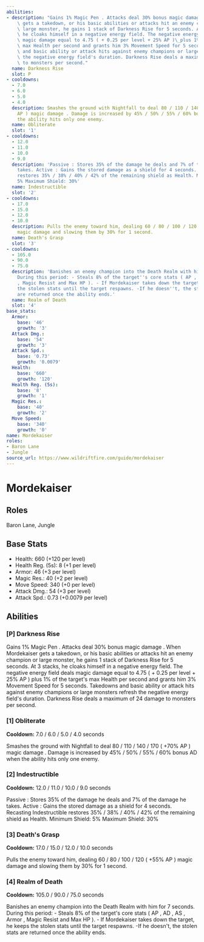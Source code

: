 ```yaml
---
abilities:
- description: "Gains 1% Magic Pen . Attacks deal 30% bonus magic damage . When Mordekaiser\
    \ gets a takedown, or his basic abilities or attacks hit an enemy champion or\
    \ large monster, he gains 1 stack of Darkness Rise for 5 seconds. At 3 stacks,\
    \ he cloaks himself in a negative energy field. The negative energy field deals\
    \ magic damage equal to 4.75 ( + 0.25 per level + 25% AP )\_plus 1% of the target's\
    \ max Health per second and grants him 3% Movement Speed for 5 seconds. Takedowns\
    \ and basic ability or attack hits against enemy champions or large monsters refresh\
    \ the negative energy field's duration. Darkness Rise deals a maximum of 24 damage\
    \ to monsters per second."
  name: Darkness Rise
  slot: P
- cooldowns:
  - 7.0
  - 6.0
  - 5.0
  - 4.0
  description: Smashes the ground with Nightfall to deal 80 / 110 / 140 / 170 ( +70%
    AP ) magic damage . Damage is increased by 45% / 50% / 55% / 60% bonus AD when
    the ability hits only one enemy.
  name: Obliterate
  slot: '1'
- cooldowns:
  - 12.0
  - 11.0
  - 10.0
  - 9.0
  description: 'Passive : Stores 35% of the damage he deals and 7% of the damage he
    takes. Active : Gains the stored damage as a shield for 4 seconds. Recasting Indestructible
    restores 35% / 38% / 40% / 42% of the remaining shield as Health. Minimum Shield:
    5% Maximum Shield: 30%'
  name: Indestructible
  slot: '2'
- cooldowns:
  - 17.0
  - 15.0
  - 12.0
  - 10.0
  description: Pulls the enemy toward him, dealing 60 / 80 / 100 / 120 ( +55% AP )
    magic damage and slowing them by 30% for 1 second.
  name: Death's Grasp
  slot: '3'
- cooldowns:
  - 105.0
  - 90.0
  - 75.0
  description: 'Banishes an enemy champion into the Death Realm with him for 7 seconds.
    During this period: - Steals 8% of the target''s core stats ( AP , AD , AS , Armor
    , Magic Resist and Max HP ). - If Mordekaiser takes down the target, he keeps
    the stolen stats until the target respawns. -If he doesn''t, the stolen stats
    are returned once the ability ends.'
  name: Realm of Death
  slot: '4'
base_stats:
  Armor:
    base: '46'
    growth: '3'
  Attack Dmg.:
    base: '54'
    growth: '3'
  Attack Spd.:
    base: '0.73'
    growth: '0.0079'
  Health:
    base: '660'
    growth: '120'
  Health Reg. (5s):
    base: '8'
    growth: '1'
  Magic Res.:
    base: '40'
    growth: '2'
  Move Speed:
    base: '340'
    growth: '0'
name: Mordekaiser
roles:
- Baron Lane
- Jungle
source_url: https://www.wildriftfire.com/guide/mordekaiser
---
```


# Mordekaiser

## Roles

Baron Lane, Jungle

## Base Stats

- Health: 660 (+120 per level)
- Health Reg. (5s): 8 (+1 per level)
- Armor: 46 (+3 per level)
- Magic Res.: 40 (+2 per level)
- Move Speed: 340 (+0 per level)
- Attack Dmg.: 54 (+3 per level)
- Attack Spd.: 0.73 (+0.0079 per level)

## Abilities

### [P] Darkness Rise

Gains 1% Magic Pen . Attacks deal 30% bonus magic damage . When Mordekaiser gets a takedown, or his basic abilities or attacks hit an enemy champion or large monster, he gains 1 stack of Darkness Rise for 5 seconds. At 3 stacks, he cloaks himself in a negative energy field. The negative energy field deals magic damage equal to 4.75 ( + 0.25 per level + 25% AP ) plus 1% of the target's max Health per second and grants him 3% Movement Speed for 5 seconds. Takedowns and basic ability or attack hits against enemy champions or large monsters refresh the negative energy field's duration. Darkness Rise deals a maximum of 24 damage to monsters per second.

### [1] Obliterate

**Cooldown:** 7.0 / 6.0 / 5.0 / 4.0 seconds

Smashes the ground with Nightfall to deal 80 / 110 / 140 / 170 ( +70% AP ) magic damage . Damage is increased by 45% / 50% / 55% / 60% bonus AD when the ability hits only one enemy.

### [2] Indestructible

**Cooldown:** 12.0 / 11.0 / 10.0 / 9.0 seconds

Passive : Stores 35% of the damage he deals and 7% of the damage he takes. Active : Gains the stored damage as a shield for 4 seconds. Recasting Indestructible restores 35% / 38% / 40% / 42% of the remaining shield as Health. Minimum Shield: 5% Maximum Shield: 30%

### [3] Death's Grasp

**Cooldown:** 17.0 / 15.0 / 12.0 / 10.0 seconds

Pulls the enemy toward him, dealing 60 / 80 / 100 / 120 ( +55% AP ) magic damage and slowing them by 30% for 1 second.

### [4] Realm of Death

**Cooldown:** 105.0 / 90.0 / 75.0 seconds

Banishes an enemy champion into the Death Realm with him for 7 seconds. During this period: - Steals 8% of the target's core stats ( AP , AD , AS , Armor , Magic Resist and Max HP ). - If Mordekaiser takes down the target, he keeps the stolen stats until the target respawns. -If he doesn't, the stolen stats are returned once the ability ends.

